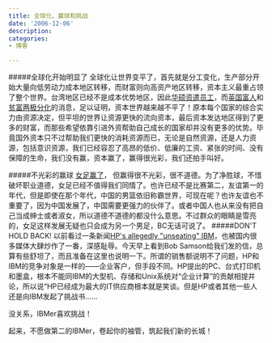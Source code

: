 ```yaml
---
title: 全球化、赢球和挑战
date: '2006-12-06'
description:
categories:
- 博客

---
```

#####全球化开始明显了
全球化让世界变平了，首先就是分工变化，生产部分开始大量向低劳动力成本地区转移，而财富则向高资产地区转移，资本主义最重占领了整个世界。台湾地区已经不是成本优势地区，因此[华硕资遣员工](http://gb.udn.com/gb/udn.com/NEWS/FINANCE/FIN3/3633245.shtml)，而[英国富人](http://news.sohu.com/20061206/n246826588.shtml)和[贫富两极分化](http://society.solidot.org/article.pl?sid=06/12/07/063257&from=rss)的消息，足以证明，资本世界越来越不平了！原本每个国家的综合实力由资源决定，但平坦的世界让资源更快的流向资本，最后资本发达地区得到了更多的财富，而那些希望依靠引进外资帮助自己成长的国家却并没有更多的优势。毕竟国外资本只不过帮助我们更快的消耗资源而已，无论是自然资源，还是人力资源，包括意识资源，我们已经容忍了高昂的低价、低廉的工资、紧张的时间、没有保障的生命，我们没有赢，资本赢了，赢得很光彩，我们还拍手叫好。

#####不光彩的赢球
[女足赢了](http://www.chinatimes.cc/news/list.asp?id=68244)， 但赢得很不光彩，很不道德。为了净胜球，不惜破坏职业道德，女足已经不值得我们同情了。也许已经不是比赛第二，友谊第一的年代，但是即使在那个年代，中国的男篮依旧称霸世界，可现在呢？也许友谊也不重要了，因为中国发展了，中国需要更强力的伙伴了。或者中国人也从来没有把自己当成绅士或者淑女，所以道德不道德的都没什么意思。不过群众的眼睛是雪亮的，女足这样发展无疑也只会成为另一个男足，BC无话可说了。
#####DON'T HOLD BACK!
以前看过一条新闻[HP's allegedly "unseating" IBM](http://www.businessweek.com/print/technology/content/nov2006/tc20061117_589560.htm)，也被国内很多媒体大肆炒作了一番，深感耻辱。今天早上看到Bob Samson给我们发的信，总算有些舒坦了，而且准备在这里也说明一下。所谓的销售额说明不了问题，HP和IBM的竞争对象是一样的——企业客户，但手段不同。HP提出的PC、台式打印机和墨盒，根本不能同IBM的大型机、存储和Unix系统对“企业计算”的贡献相提并论，所以说“HP已经成为最大的IT供应商根本就是笑谈。但是HP或者其他一些人还是向IBM发起了挑战书……

没关系，IBMer喜欢挑战！

起来，不愿做第二的IBMer，卷起你的袖管，筑起我们新的长城！